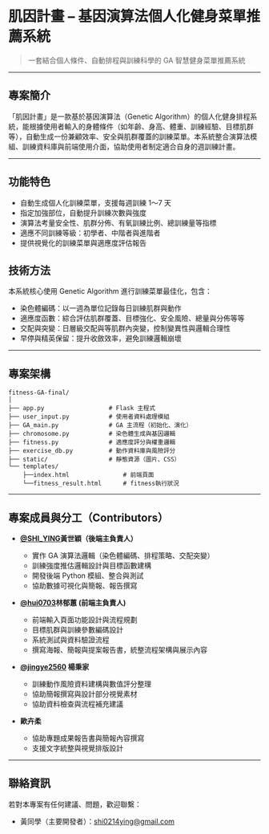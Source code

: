 # 肌因計畫 – 基因演算法個人化健身菜單推薦系統

> 一套結合個人條件、自動排程與訓練科學的 GA 智慧健身菜單推薦系統

---

## 專案簡介

「肌因計畫」是一款基於基因演算法（Genetic Algorithm）的個人化健身排程系統，能根據使用者輸入的身體條件（如年齡、身高、體重、訓練經驗、目標肌群等），自動生成一份兼顧效率、安全與肌群覆蓋的訓練菜單。本系統整合演算法模組、訓練資料庫與前端使用介面，協助使用者制定適合自身的週訓練計畫。

---

## 功能特色

- 自動生成個人化訓練菜單，支援每週訓練 1～7 天
- 指定加強部位，自動提升訓練次數與強度
- 演算法考量安全性、肌群分佈、有氧訓練比例、總訓練量等指標
- 適應不同訓練等級：初學者、中階者與進階者
- 提供視覺化的訓練菜單與適應度評估報告

## 技術方法

本系統核心使用 Genetic Algorithm 進行訓練菜單最佳化，包含：

- 染色體編碼：以一週為單位記錄每日訓練肌群與動作
- 適應度函數：綜合評估肌群覆蓋、目標強化、安全風險、總量與分佈等等
- 交配與突變：日層級交配與等肌群內突變，控制變異性與邏輯合理性
- 早停與精英保留：提升收斂效率，避免訓練邏輯崩壞

---


## 專案架構

```
fitness-GA-final/
│
├── app.py                  # Flask 主程式
├── user_input.py           # 使用者資料處理模組
├── GA_main.py              # GA 主流程（初始化、演化）
├── chromosome.py           # 染色體生成與基因邏輯
├── fitness.py              # 適應度評分與權重邏輯
├── exercise_db.py          # 動作資料庫與風險評分
├── static/                 # 靜態資源（圖片、CSS）
└── templates/
    ├──index.html               # 前端頁面
    └──fitness_result.html      # fitness執行狀況

```

---

## 專案成員與分工（Contributors）

- **[@SHI_YING](https://github.com/eveyday)黃世穎（後端主負責人）**  
  - 實作 GA 演算法邏輯（染色體編碼、排程策略、交配突變）  
  - 訓練強度推估邏輯設計與目標函數建構  
  - 開發後端 Python 模組、整合與測試  
  - 協助數據可視化與簡報、報告撰寫  

- **[@hui0703](https://github.com/hui0703)林郁蕙 (前端主負責人)**  
  - 前端輸入頁面功能設計與流程規劃  
  - 目標肌群與訓練參數編碼設計  
  - 系統測試與資料驗證流程  
  - 撰寫海報、簡報與提案報告書，統整流程架構與展示內容  

- **[@jingye2560](https://github.com/jingye2560) 楊秉家**  
  - 訓練動作風險資料建構與數值評分整理  
  - 協助簡報撰寫與設計部分視覺素材  
  - 協助資料檢查與流程補充建議  

- **歐卉柔**  
  - 協助專題成果報告書與簡報內容撰寫  
  - 支援文字統整與視覺排版設計

---

## 聯絡資訊

若對本專案有任何建議、問題，歡迎聯繫：

- 黃同學（主要開發者）：shi0214ying@gmail.com

